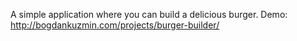 A simple application where you can build a delicious burger.
Demo: http://bogdankuzmin.com/projects/burger-builder/
